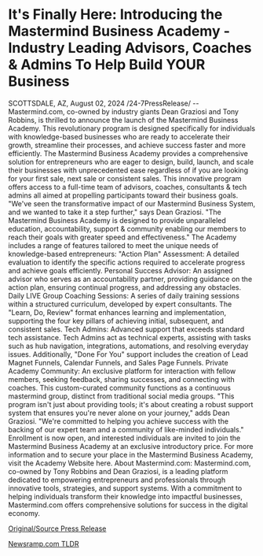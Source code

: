 # It's Finally Here: Introducing the Mastermind Business Academy - Industry Leading Advisors, Coaches & Admins To Help Build YOUR Business

SCOTTSDALE, AZ, August 02, 2024 /24-7PressRelease/ -- Mastermind.com, co-owned by industry giants Dean Graziosi and Tony Robbins, is thrilled to announce the launch of the Mastermind Business Academy. This revolutionary program is designed specifically for individuals with knowledge-based businesses who are ready to accelerate their growth, streamline their processes, and achieve success faster and more efficiently.  The Mastermind Business Academy provides a comprehensive solution for entrepreneurs who are eager to design, build, launch, and scale their businesses with unprecedented ease regardless of if you are looking for your first sale, next sale or consistent sales. This innovative program offers access to a full-time team of advisors, coaches, consultants & tech admins all aimed at propelling participants toward their business goals.  "We've seen the transformative impact of our Mastermind Business System, and we wanted to take it a step further," says Dean Graziosi. "The Mastermind Business Academy is designed to provide unparalleled education, accountability, support & community enabling our members to reach their goals with greater speed and effectiveness."  The Academy includes a range of features tailored to meet the unique needs of knowledge-based entrepreneurs:  "Action Plan" Assessment: A detailed evaluation to identify the specific actions required to accelerate progress and achieve goals efficiently.  Personal Success Advisor: An assigned advisor who serves as an accountability partner, providing guidance on the action plan, ensuring continual progress, and addressing any obstacles.  Daily LIVE Group Coaching Sessions: A series of daily training sessions within a structured curriculum, developed by expert consultants. The "Learn, Do, Review" format enhances learning and implementation, supporting the four key pillars of achieving initial, subsequent, and consistent sales.  Tech Admins: Advanced support that exceeds standard tech assistance. Tech Admins act as technical experts, assisting with tasks such as hub navigation, integrations, automations, and resolving everyday issues. Additionally, "Done For You" support includes the creation of Lead Magnet Funnels, Calendar Funnels, and Sales Page Funnels.  Private Academy Community: An exclusive platform for interaction with fellow members, seeking feedback, sharing successes, and connecting with coaches. This custom-curated community functions as a continuous mastermind group, distinct from traditional social media groups.  "This program isn't just about providing tools; it's about creating a robust support system that ensures you're never alone on your journey," adds Dean Graziosi. "We're committed to helping you achieve success with the backing of our expert team and a community of like-minded individuals."  Enrollment is now open, and interested individuals are invited to join the Mastermind Business Academy at an exclusive introductory price. For more information and to secure your place in the Mastermind Business Academy, visit the Academy Website here.  About Mastermind.com: Mastermind.com, co-owned by Tony Robbins and Dean Graziosi, is a leading platform dedicated to empowering entrepreneurs and professionals through innovative tools, strategies, and support systems. With a commitment to helping individuals transform their knowledge into impactful businesses, Mastermind.com offers comprehensive solutions for success in the digital economy. 

[Original/Source Press Release](https://www.24-7pressrelease.com/press-release/513050/its-finally-here-introducing-the-mastermind-business-academy-industry-leading-advisors-coaches-admins-to-help-build-your-business) 

[Newsramp.com TLDR](https://newsramp.com/None) 